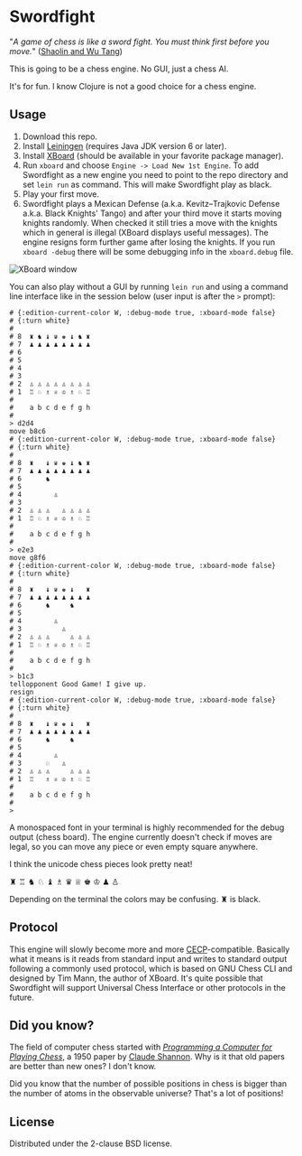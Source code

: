 # Swordfight

"*A game of chess is like a sword fight. You must think first before you move.*"
([Shaolin and Wu Tang](https://en.wikipedia.org/wiki/Shaolin_and_Wu_Tang))

This is going to be a chess engine. No GUI, just a chess AI.

It's for fun. I know Clojure is not a good choice for a chess engine.

## Usage

1. Download this repo.
2. Install [Leiningen](http://leiningen.org/) (requires Java JDK version 6 or
   later).
3. Install [XBoard](https://www.gnu.org/software/xboard/) (should be available
   in your favorite package manager).
4. Run `xboard` and choose `Engine -> Load New 1st Engine`.
   To add Swordfight as a new engine you need to point to the repo directory
   and set `lein run` as command. This will make Swordfight play as black.
5. Play your first move.
6. Swordfight plays a Mexican Defense (a.k.a. Kevitz–Trajkovic Defense a.k.a. Black Knights' Tango)
   and after your third move it starts moving knights randomly. When checked it still tries a
   move with the knights which in general is illegal (XBoard displays useful messages).
   The engine resigns form further game after losing the knights.
   If you run `xboard -debug` there will be some debugging info in the `xboard.debug` file.

![XBoard window](https://raw.githubusercontent.com/evalapply/Swordfight/master/doc/mexican_defense.png)


You can also play without a GUI by running `lein run` and using a command line interface
like in the session below (user input is after the `>` prompt):

```
# {:edition-current-color W, :debug-mode true, :xboard-mode false}
# {:turn white}
#
# 8  ♜ ♞ ♝ ♛ ♚ ♝ ♞ ♜
# 7  ♟ ♟ ♟ ♟ ♟ ♟ ♟ ♟
# 6                 
# 5                 
# 4                 
# 3                 
# 2  ♙ ♙ ♙ ♙ ♙ ♙ ♙ ♙
# 1  ♖ ♘ ♗ ♕ ♔ ♗ ♘ ♖
#
#    a b c d e f g h
#
> d2d4
move b8c6
# {:edition-current-color W, :debug-mode true, :xboard-mode false}
# {:turn white}
#
# 8  ♜   ♝ ♛ ♚ ♝ ♞ ♜
# 7  ♟ ♟ ♟ ♟ ♟ ♟ ♟ ♟
# 6      ♞          
# 5                 
# 4        ♙        
# 3                 
# 2  ♙ ♙ ♙   ♙ ♙ ♙ ♙
# 1  ♖ ♘ ♗ ♕ ♔ ♗ ♘ ♖
#
#    a b c d e f g h
#
> e2e3
move g8f6
# {:edition-current-color W, :debug-mode true, :xboard-mode false}
# {:turn white}
#
# 8  ♜   ♝ ♛ ♚ ♝   ♜
# 7  ♟ ♟ ♟ ♟ ♟ ♟ ♟ ♟
# 6      ♞     ♞    
# 5                 
# 4        ♙        
# 3          ♙      
# 2  ♙ ♙ ♙     ♙ ♙ ♙
# 1  ♖ ♘ ♗ ♕ ♔ ♗ ♘ ♖
#
#    a b c d e f g h
#
> b1c3
tellopponent Good Game! I give up.
resign
# {:edition-current-color W, :debug-mode true, :xboard-mode false}
# {:turn white}
#
# 8  ♜   ♝ ♛ ♚ ♝   ♜
# 7  ♟ ♟ ♟ ♟ ♟ ♟ ♟ ♟
# 6      ♞     ♞    
# 5                 
# 4        ♙        
# 3      ♘   ♙      
# 2  ♙ ♙ ♙     ♙ ♙ ♙
# 1  ♖   ♗ ♕ ♔ ♗ ♘ ♖
#
#    a b c d e f g h
#
>
```

A monospaced font in your terminal is highly recommended for the debug output (chess board).
The engine currently doesn't check if moves are legal, so you can move any piece or even
empty square anywhere.

I think the unicode chess pieces look pretty neat!

♜ ♖ ♞ ♘ ♝ ♗ ♛ ♕ ♚ ♔ ♟ ♙

Depending on the terminal the colors may be confusing. ♜ is black.

## Protocol

This engine will slowly become more and more
[CECP](https://en.wikipedia.org/wiki/Chess_Engine_Communication_Protocol)-compatible.
Basically what it means is it reads from standard input and writes to standard output
following a commonly used protocol, which is based on GNU Chess CLI and designed by
Tim Mann, the author of XBoard. It's quite possible that Swordfight will support
Universal Chess Interface or other protocols in the future.

## Did you know?

The field of computer chess started with
[*Programming a Computer for Playing Chess*](http://archive.computerhistory.org/projects/chess/related_materials/text/2-0%20and%202-1.Programming_a_computer_for_playing_chess.shannon/2-0%20and%202-1.Programming_a_computer_for_playing_chess.shannon.062303002.pdf),
a 1950 paper by [Claude Shannon](http://en.wikipedia.org/wiki/Claude_Shannon). Why is it that old papers are better than new ones? I don't know.

Did you know that the number of possible positions in chess is bigger than the number of atoms in the observable universe? That's a lot of positions!

## License

Distributed under the 2-clause BSD license.
